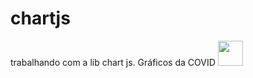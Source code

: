 # chartjs
trabalhando com a lib chart js. Gráficos da COVID
<img src="https://media.giphy.com/media/vFKqnCdLPNOKc/giphy.gif" width="40" height="40" />

